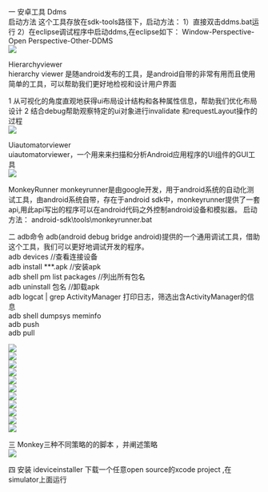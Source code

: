  一 安卓工具
Ddms<br>
启动方法
这个工具存放在sdk-tools路径下，启动方法：
1）直接双击ddms.bat运行
2）在eclipse调试程序中启动ddms,在eclipse如下：
Window-Perspective-Open Perspective-Other-DDMS
<br>
![](https://github.com/mobiletest8/week2/blob/master/src/common/images/ddms.png)

Hierarchyviewer<br>
hierarchy viewer 是随android发布的工具，是android自带的非常有用而且使用简单的工具，可以帮助我们更好地检视和设计用户界面

1 从可视化的角度直观地获得ui布局设计结构和各种属性信息，帮助我们优化布局设计
2 结合debug帮助观察特定的ui对象进行invalidate 和requestLayout操作的过程
<br>
![](https://github.com/mobiletest8/week2/blob/master/src/common/images/hi.png)

Uiautomatorviewer<br>
uiautomatorviewer，一个用来来扫描和分析Android应用程序的UI组件的GUI工具
<br>
![](https://github.com/mobiletest8/week2/blob/master/src/common/images/ui.png)

MonkeyRunner
monkeyrunner是由google开发，用于android系统的自动化测试工具，由android系统自带，存在于android sdk中，monkeyrunner提供了一套api,用此api写出的程序可以在android代码之外控制android设备和模拟器。
启动方法：
android-sdk\tools\monkeyrunner.bat 
<br>

二 adb命令
adb(android debug bridge android)提供的一个通用调试工具，借助这个工具，我们可以更好地调试开发的程序。
<br>
adb devices //查看连接设备<br>
adb install ***.apk //安装apk<br>
adb shell pm list packages //列出所有包名<br>
adb uninstall 包名 //卸载apk<br>
adb logcat | grep ActivityManager 打印日志，筛选出含ActivityManager的信息<br>
adb shell dumpsys meminfo <br>
adb push <br>
adb pull <br>

 ![](https://github.com/mobiletest8/week2/blob/master/src/common/images/devices.png)
 <br>
 ![](https://github.com/mobiletest8/week2/blob/master/src/common/images/adbin.png)
 <br>
 ![](https://github.com/mobiletest8/week2/blob/master/src/common/images/packages.jpg)
 <br>
 ![](https://github.com/mobiletest8/week2/blob/master/src/common/images/adbunin.png)
 <br>
 ![](https://github.com/mobiletest8/week2/blob/master/src/common/images/adbp.png)
 <br>
 ![](https://github.com/mobiletest8/week2/blob/master/src/common/images/adbshell.png)
 <br>
 ![](https://github.com/mobiletest8/week2/blob/master/src/common/images/logcat.png)
 <br>
 ![](https://github.com/mobiletest8/week2/blob/master/src/common/images/dir.png)
 <br>
 ![](https://github.com/mobiletest8/week2/blob/master/src/common/images/rm.png)
 <br>
 ![](https://github.com/mobiletest8/week2/blob/master/src/common/images/ls.png)
 <br>
 ![](https://github.com/mobiletest8/week2/blob/master/src/common/images/dump.png)
 
 三 Monkey三种不同策略的的脚本 ，并阐述策略<br>
 ![](https://github.com/mobiletest8/week2/blob/master/src/common/images/monkey1.png)
<br>

 四 安装 ideviceinstaller 下载一个任意open source的xcode project ,在simulator上面运行
     
